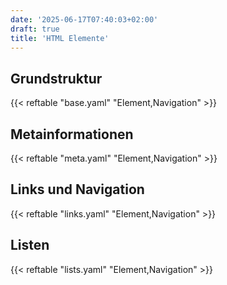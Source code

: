 ```yaml
---
date: '2025-06-17T07:40:03+02:00'
draft: true
title: 'HTML Elemente'
---
```


## Grundstruktur

{{< reftable "base.yaml" "Element,Navigation" >}}

## Metainformationen

{{< reftable "meta.yaml" "Element,Navigation" >}}

## Links und Navigation

{{< reftable "links.yaml" "Element,Navigation" >}}

## Listen

{{< reftable "lists.yaml" "Element,Navigation" >}}